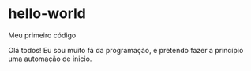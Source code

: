 # hello-world
Meu primeiro código

Olá todos!
  Eu sou muito fã da programação, e pretendo fazer a princípio uma automação de inicio.
